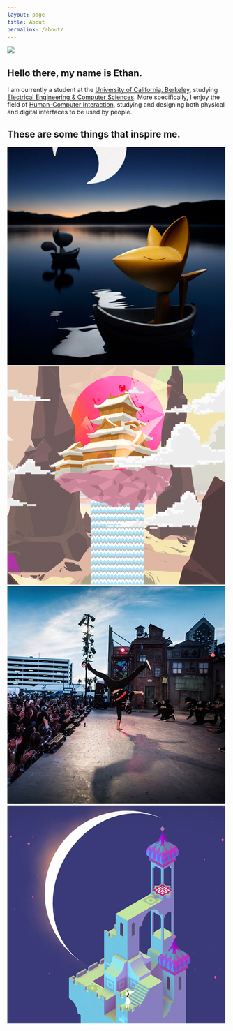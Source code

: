 ```yaml
---
layout: page
title: About
permalink: /about/
---
```


![][about-header]

## Hello there, my name is Ethan.

I am currently a student at the [University of California, Berkeley](http://www.berkeley.edu/), studying [Electrical Engineering & Computer Sciences](http://www.eecs.berkeley.edu/). More specifically, I enjoy the field of [Human-Computer Interaction](https://en.wikipedia.org/wiki/Human%E2%80%93computer_interaction), studying and designing both physical and digital interfaces to be used by people.

## These are some things that inspire me.
<div class="row">
  <div class="three columns inspiration">
    <a href="http://www.sergeysafonov.com">
      <img class="square-image" src="/images/inspiration/moon_fox.jpg">
    </a>
  </div>
  <div class="three columns inspiration">
    <a href="http://www.porterrobinson.com">
      <img class="square-image" src="/images/inspiration/porter_robinson.jpg">
    </a>
  </div>
  <div class="three columns inspiration">
    <a href="https://www.kinjaz.com/">
      <img class="square-image" src="/images/inspiration/kinjaz.jpg">
    </a>
  </div>
  <div class="three columns inspiration">
    <a href="http://www.monumentvalleygame.com/">
      <img class="square-image" src="/images/inspiration/monument_valley.jpg">
    </a>
  </div>
</div>

[about-header]: /images/about.jpg
